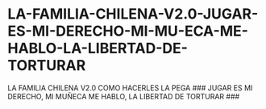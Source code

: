 # LA-FAMILIA-CHILENA-V2.0-JUGAR-ES-MI-DERECHO-MI-MU-ECA-ME-HABLO-LA-LIBERTAD-DE-TORTURAR
LA FAMILIA CHILENA V2.0 COMO HACERLES LA PEGA ### JUGAR ES MI DERECHO, MI MUÑECA ME HABLO, LA LIBERTAD DE TORTURAR ###
